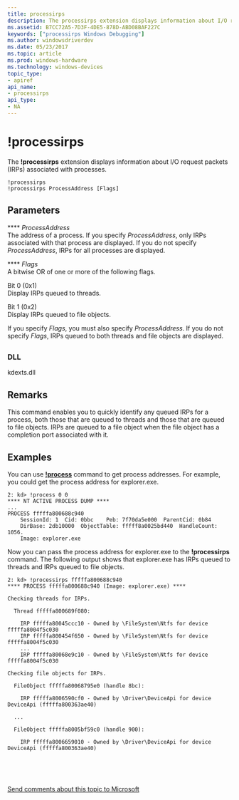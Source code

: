 ```yaml
---
title: processirps
description: The processirps extension displays information about I/O request packets (IRPs) associated with processes.
ms.assetid: B7CC72A5-7D3F-4DE5-878D-ABD08BAF227C
keywords: ["processirps Windows Debugging"]
ms.author: windowsdriverdev
ms.date: 05/23/2017
ms.topic: article
ms.prod: windows-hardware
ms.technology: windows-devices
topic_type:
- apiref
api_name:
- processirps
api_type:
- NA
---
```


# !processirps


The **!processirps** extension displays information about I/O request packets (IRPs) associated with processes.

```
!processirps
!processirps ProcessAddress [Flags]
```

## <span id="Parameters"></span><span id="parameters"></span><span id="PARAMETERS"></span>Parameters


<span id="_ProcessAddress"></span><span id="_processaddress"></span><span id="_PROCESSADDRESS"></span> **** *ProcessAddress*  
The address of a process. If you specify *ProcessAddress*, only IRPs associated with that process are displayed. If you do not specify *ProcessAddress*, IRPs for all processes are displayed.

<span id="_Flags"></span><span id="_flags"></span><span id="_FLAGS"></span> **** *Flags*  
A bitwise OR of one or more of the following flags.

<span id="Bit_0__0x1_"></span><span id="bit_0__0x1_"></span><span id="BIT_0__0X1_"></span>Bit 0 (0x1)  
Display IRPs queued to threads.

<span id="Bit_1__0x2_"></span><span id="bit_1__0x2_"></span><span id="BIT_1__0X2_"></span>Bit 1 (0x2)  
Display IRPs queued to file objects.

If you specify *Flags*, you must also specify *ProcessAddress*. If you do not specify *Flags*, IRPs queued to both threads and file objects are displayed.

## <span id="ddk__processfields_dbg"></span><span id="DDK__PROCESSFIELDS_DBG"></span>


### <span id="DLL"></span><span id="dll"></span>DLL

kdexts.dll

Remarks
-------

This command enables you to quickly identify any queued IRPs for a process, both those that are queued to threads and those that are queued to file objects. IRPs are queued to a file object when the file object has a completion port associated with it.

Examples
--------

You can use [**!process**](-process.md) command to get process addresses. For example, you could get the process address for explorer.exe.

```
2: kd> !process 0 0
**** NT ACTIVE PROCESS DUMP ****
...
PROCESS fffffa800688c940
    SessionId: 1  Cid: 0bbc    Peb: 7f70da5e000  ParentCid: 0b84
    DirBase: 2db10000  ObjectTable: fffff8a0025bd440  HandleCount: 1056.
    Image: explorer.exe
```

Now you can pass the process address for explorer.exe to the **!processirps** command. The following output shows that explorer.exe has IRPs queued to threads and IRPs queued to file objects.

```
2: kd> !processirps fffffa800688c940
**** PROCESS fffffa800688c940 (Image: explorer.exe) ****

Checking threads for IRPs.

  Thread fffffa800689f080:

    IRP fffffa80045ccc10 - Owned by \FileSystem\Ntfs for device fffffa8004f5c030
    IRP fffffa800454f650 - Owned by \FileSystem\Ntfs for device fffffa8004f5c030
    ...
    IRP fffffa80068e9c10 - Owned by \FileSystem\Ntfs for device fffffa8004f5c030

Checking file objects for IRPs.

  FileObject fffffa80068795e0 (handle 8bc):

    IRP fffffa8006590cf0 - Owned by \Driver\DeviceApi for device DeviceApi (fffffa800363ae40)

  ...

  FileObject fffffa8005bf59c0 (handle 900):

    IRP fffffa8006659010 - Owned by \Driver\DeviceApi for device DeviceApi (fffffa800363ae40)
```

 

 

[Send comments about this topic to Microsoft](mailto:wsddocfb@microsoft.com?subject=Documentation%20feedback%20[debugger\debugger]:%20!processirps%20%20RELEASE:%20%285/15/2017%29&body=%0A%0APRIVACY%20STATEMENT%0A%0AWe%20use%20your%20feedback%20to%20improve%20the%20documentation.%20We%20don't%20use%20your%20email%20address%20for%20any%20other%20purpose,%20and%20we'll%20remove%20your%20email%20address%20from%20our%20system%20after%20the%20issue%20that%20you're%20reporting%20is%20fixed.%20While%20we're%20working%20to%20fix%20this%20issue,%20we%20might%20send%20you%20an%20email%20message%20to%20ask%20for%20more%20info.%20Later,%20we%20might%20also%20send%20you%20an%20email%20message%20to%20let%20you%20know%20that%20we've%20addressed%20your%20feedback.%0A%0AFor%20more%20info%20about%20Microsoft's%20privacy%20policy,%20see%20http://privacy.microsoft.com/default.aspx. "Send comments about this topic to Microsoft")




